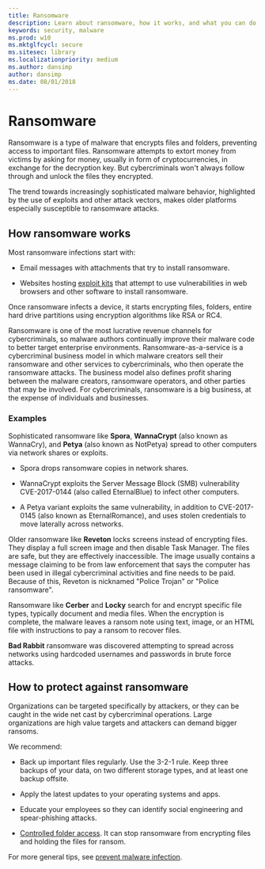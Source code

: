 ```yaml
---
title: Ransomware
description: Learn about ransomware, how it works, and what you can do to protect yourself.
keywords: security, malware
ms.prod: w10
ms.mktglfcycl: secure
ms.sitesec: library
ms.localizationpriority: medium
ms.author: dansimp
author: dansimp
ms.date: 08/01/2018
---
```

# Ransomware

Ransomware is a type of malware that encrypts files and folders, preventing access to important files. Ransomware attempts to extort money from victims by asking for money, usually in form of cryptocurrencies, in exchange for the decryption key. But cybercriminals won't always follow through and unlock the files they encrypted.  

The trend towards increasingly sophisticated malware behavior, highlighted by the use of exploits and other attack vectors, makes older platforms especially susceptible to ransomware attacks.

## How ransomware works

Most ransomware infections start with:

* Email messages with attachments that try to install ransomware.

* Websites hosting [exploit kits](exploits-malware.md) that attempt to use vulnerabilities in web browsers and other software to install ransomware.

Once ransomware infects a device, it starts encrypting files, folders, entire hard drive partitions using encryption algorithms like RSA or RC4.

Ransomware is one of the most lucrative revenue channels for cybercriminals, so malware authors continually improve their malware code to better target enterprise environments. Ransomware-as-a-service is a cybercriminal business model in which malware creators sell their ransomware and other services to cybercriminals, who then operate the ransomware attacks. The business model also defines profit sharing between the malware creators, ransomware operators, and other parties that may be involved. For cybercriminals, ransomware is a big business, at the expense of individuals and businesses.

### Examples

Sophisticated ransomware like **Spora**, **WannaCrypt** (also known as WannaCry), and **Petya** (also known as NotPetya) spread to other computers via network shares or exploits.

* Spora drops ransomware copies in network shares.

* WannaCrypt exploits the Server Message Block (SMB) vulnerability CVE-2017-0144 (also called EternalBlue) to infect other computers. 

* A Petya variant exploits the same vulnerability, in addition to CVE-2017-0145 (also known as EternalRomance), and uses stolen credentials to move laterally across networks.

Older ransomware like **Reveton** locks screens instead of encrypting files. They display a full screen image and then disable Task Manager. The files are safe, but they are effectively inaccessible. The image usually contains a message claiming to be from law enforcement that says the computer has been used in illegal cybercriminal activities and fine needs to be paid. Because of this, Reveton is nicknamed "Police Trojan" or "Police ransomware".

Ransomware like **Cerber** and **Locky** search for and encrypt specific file types, typically document and media files. When the encryption is complete, the malware leaves a ransom note using text, image, or an HTML file with instructions to pay a ransom  to recover files.

**Bad Rabbit** ransomware was discovered attempting to spread across networks using hardcoded usernames and passwords in brute force attacks.

## How to protect against ransomware

 Organizations can be targeted specifically by attackers, or they can be caught in the wide net cast by cybercriminal operations. Large organizations are high value targets and attackers can demand bigger ransoms.

We recommend:

* Back up important files regularly. Use the 3-2-1 rule. Keep three backups of your data, on two different storage types, and at least one backup offsite.  

* Apply the latest updates to your operating systems and apps.

* Educate your employees so they can identify social engineering and spear-phishing attacks.

* [Controlled folder access](https://docs.microsoft.com/windows/security/threat-protection/windows-defender-exploit-guard/enable-controlled-folders-exploit-guard). It can stop ransomware from encrypting files and holding the files for ransom.

For more general tips, see [prevent malware infection](prevent-malware-infection.md).